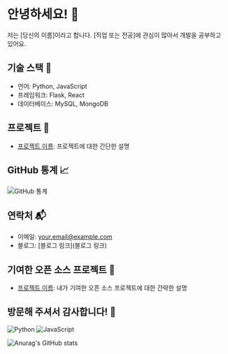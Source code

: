 # 안녕하세요! 👋

저는 [당신의 이름]이라고 합니다. [직업 또는 전공]에 관심이 많아서 개발을 공부하고 있어요.

## 기술 스택 🚀
- 언어: Python, JavaScript
- 프레임워크: Flask, React
- 데이터베이스: MySQL, MongoDB

## 프로젝트 💼
- [프로젝트 이름](링크): 프로젝트에 대한 간단한 설명

## GitHub 통계 📈
![GitHub 통계](https://github-readme-stats.vercel.app/api?username=your-username&show_icons=true&count_private=true)

## 연락처 📬
- 이메일: your.email@example.com
- 블로그: [블로그 링크](블로그 링크)

## 기여한 오픈 소스 프로젝트 🤝
- [프로젝트 이름](링크): 내가 기여한 오픈 소스 프로젝트에 대한 간략한 설명

## 방문해 주셔서 감사합니다! 🙌
![Python](https://img.shields.io/badge/Python-3776AB?style=flat-square&logo=python&logoColor=white)
![JavaScript](https://img.shields.io/badge/JavaScript-F7DF1E?style=flat-square&logo=javascript&logoColor=black)


![Anurag's GitHub stats](https://github-readme-stats.vercel.app/api?username=Towilll&show_icons=true&theme=radical)
